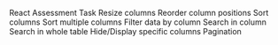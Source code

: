  React Assessment Task
 Resize columns
Reorder column positions
Sort columns
Sort multiple columns
Filter data by column
Search in column
Search in whole table
Hide/Display specific columns
Pagination
